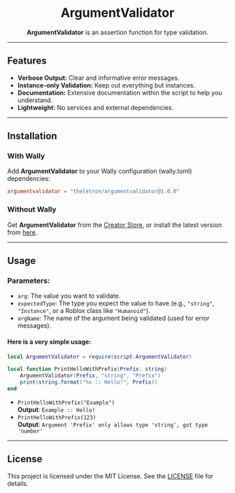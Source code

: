 <div align="center">

<h1>ArgumentValidator</h1>

<b>ArgumentValidator</b> is an assertion function for type validation.

---

</div>

## Features
- **Verbose Output:** Clear and informative error messages.
- **Instance-only Validation:** Keep out everything but instances.
- **Documentation:** Extensive documentation within the script to help you understand.
- **Lightweight:** No services and external dependencies.

---

## Installation
### With Wally
Add **ArgumentValidator** to your Wally configuration (wally.toml) dependencies:
```toml
argumentvalidator = "theletron/argumentvalidator@1.0.0"
```

### Without Wally
Get **ArgumentValidator** from the [Creator Store](link-robloxdev), or install the latest version from [here](repository-latest).

---

## Usage
### **Parameters:**
- `arg`: The value you want to validate.
- `expectedType`: The type you expect the value to have (e.g., `"string"`, `"Instance"`, or a Roblox class like `"Humanoid"`).
- `argName`: The name of the argument being validated (used for error messages).

#### **Here is a very simple usage:**
```lua
local ArgumentValidator = require(script.ArgumentValidator)

local function PrintHelloWithPrefix(Prefix: string)
    ArgumentValidator(Prefix, "string", "Prefix")
    print(string.format("%s :: Hello!", Prefix))
end
```

- `PrintHelloWithPrefix("Example")` <br>
**Output**: `Example :: Hello!`
- `PrintHelloWithPrefix(123)` <br>
**Output**: `Argument 'Prefix' only allows type 'string', got type 'number'`

---

## License
This project is licensed under the MIT License. See the [LICENSE](repository-license) file for details.

[repository-latest]:          https://github.com/Rainstorm-Interactive/ArgumentValidator/releases/latest
[repository-license]:         ./LICENSE

[mb-get-robloxdev]:           https://gist.github.com/cxmeel/0dbc95191f239b631c3874f4ccf114e2/raw/roblox_dev.svg
[mb-get-wally]:               https://gist.github.com/cxmeel/0dbc95191f239b631c3874f4ccf114e2/raw/wally.svg

[link-robloxdev]:             https://create.roblox.com/store/asset/112775194829232/ArgumentValidator
[link-wally]:                 https://wally.run/package/theletron/argumentvalidator
